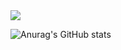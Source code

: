 <!--
**jjjuuuun/jjjuuuun** is a ✨ _special_ ✨ repository because its `README.md` (this file) appears on your GitHub profile.

Here are some ideas to get you started:

- 🔭 I’m currently working on ...
- 🌱 I’m currently learning ...
- 👯 I’m looking to collaborate on ...
- 🤔 I’m looking for help with ...
- 💬 Ask me about ...
- 📫 How to reach me: ...
- 😄 Pronouns: ...
- ⚡ Fun fact: ...

-->
<img src="https://img.shields.io/badge/Python-3766AB?style=flat-square&logo=Python&logoColor=white">

![Anurag's GitHub stats](https://github-readme-stats.vercel.app/api?username=jjjuuuun&show_icons=true&theme=radical)
